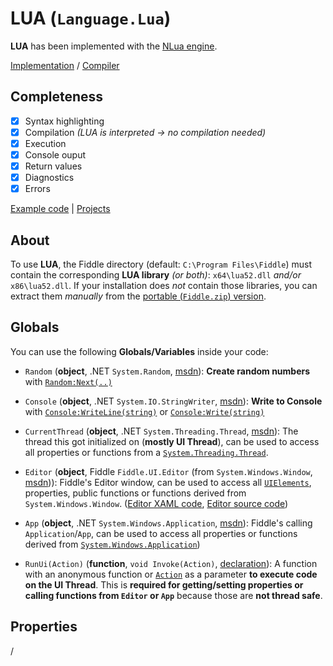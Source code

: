 # LUA (`Language.Lua`)

**LUA** has been implemented with the [NLua engine](https://github.com/NLua/NLua).

[Implementation](https://github.com/mrousavy/Fiddle/tree/master/Fiddle.Compilers/Implementation/LUA) / [Compiler](https://github.com/mrousavy/Fiddle/blob/master/Fiddle.Compilers/Implementation/LUA/LuaCompiler.cs)

## Completeness

- [x] Syntax highlighting
- [x] Compilation _(LUA is interpreted -> no compilation needed)_
- [x] Execution
- [x] Console ouput
- [x] Return values
- [x] Diagnostics
- [x] Errors

[Example code](https://github.com/mrousavy/Fiddle/blob/master/Fiddle.Compilers/Implementation/LUA/LuaDemo.lua) | [Projects](https://github.com/mrousavy/Fiddle/projects)

## About

To use **LUA**, the Fiddle directory (default: `C:\Program Files\Fiddle`) must contain the corresponding **LUA library** _(or both)_: `x64\lua52.dll` _and/or_ `x86\lua52.dll`. 
If your installation does _not_ contain those libraries, you can extract them _manually_ from the [portable (`Fiddle.zip`) version](https://github.com/mrousavy/Fiddle/releases/latest).

## Globals
You can use the following **Globals/Variables** inside your code:

* `Random` (**object**, .NET `System.Random`, [msdn](https://msdn.microsoft.com/en-us/library/system.random(v=vs.110).aspx)): **Create random numbers** with [`Random:Next(..)`](https://msdn.microsoft.com/en-us/library/system.random.next(v=vs.110).aspx)

* `Console` (**object**, .NET `System.IO.StringWriter`, [msdn](https://msdn.microsoft.com/en-us/library/system.io.stringwriter(v=vs.110).aspx)): **Write to Console** with [`Console:WriteLine(string)`](https://msdn.microsoft.com/en-us/library/system.console.writeline(v=vs.110).aspx) or [`Console:Write(string)`](https://msdn.microsoft.com/en-us/library/system.console.write(v=vs.110).aspx)

* `CurrentThread` (**object**, .NET `System.Threading.Thread`, [msdn](https://msdn.microsoft.com/en-us/library/system.threading.thread(v=vs.110).aspx)): The thread this got initialized on (**mostly UI Thread**), can be used to access all properties or functions from a [`System.Threading.Thread`](https://msdn.microsoft.com/en-us/library/system.threading.thread(v=vs.110).aspx).

* `Editor` (**object**, Fiddle `Fiddle.UI.Editor` (from `System.Windows.Window`, [msdn](https://msdn.microsoft.com/en-us/library/system.windows.window(v=vs.110).aspx))): Fiddle's Editor window, can be used to access all [`UIElements`](https://msdn.microsoft.com/en-us/library/system.windows.uielement(v=vs.110).aspx), properties, public functions or functions derived from `System.Windows.Window`. ([Editor XAML code](https://github.com/mrousavy/Fiddle/blob/master/Fiddle.UI/Editor.xaml), [Editor source code](https://github.com/mrousavy/Fiddle/blob/master/Fiddle.UI/Editor.xaml.cs))

* `App` (**object**, .NET `System.Windows.Application`, [msdn](https://msdn.microsoft.com/en-us/library/system.windows.application(v=vs.110).aspx)): Fiddle's calling `Application`/`App`, can be used to access all properties or functions derived from [`System.Windows.Application`](https://msdn.microsoft.com/en-us/library/system.windows.application(v=vs.110).aspx))

* `RunUi(Action)` (**function**, `void Invoke(Action)`, [declaration](https://github.com/mrousavy/Fiddle/blob/master/Fiddle.UI/FiddleGlobals.cs#L13)): A function with an anonymous function or [`Action`](https://msdn.microsoft.com/en-us/library/018hxwa8(v=vs.110).aspx) as a parameter **to execute code on the UI Thread**. This is **required for getting/setting properties or calling functions from `Editor` or `App`** because those are **not thread safe**.

## Properties
/
